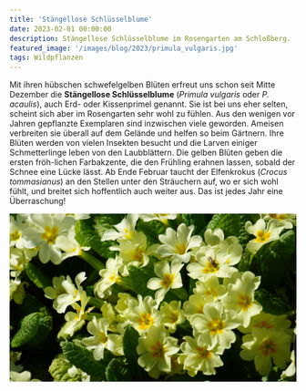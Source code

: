 ```yaml
---
title: 'Stängellose Schlüsselblume'
date: 2023-02-01 00:00:00
description: Stängellose Schlüsselblume im Rosengarten am Schloßberg.
featured_image: '/images/blog/2023/primula_vulgaris.jpg'
tags: Wildpflanzen
---
```

Mit ihren hübschen schwefelgelben Blüten erfreut uns schon seit Mitte Dezember die **Stängellose Schlüsselblume** (*Primula vulgaris* oder *P. acaulis*), auch Erd- oder Kissenprimel genannt. 
Sie ist bei uns eher selten, scheint sich aber im Rosengarten sehr wohl zu fühlen. 
Aus den wenigen vor Jahren gepflanzte Exemplaren sind inzwischen viele geworden. 
Ameisen verbreiten sie überall auf dem Gelände und helfen so beim Gärtnern. Ihre Blüten werden von vielen Insekten besucht und die Larven einiger Schmetterlinge leben von den Laubblättern. 
Die gelben Blüten geben die ersten fröh-lichen Farbakzente, die den Frühling erahnen lassen, sobald der Schnee eine Lücke lässt. Ab Ende Februar taucht der Elfenkrokus (*Crocus tommasianus*) an den Stellen unter den Sträuchern auf, wo er sich wohl fühlt, und breitet sich hoffentlich auch weiter aus. Das ist jedes Jahr eine Überraschung!

![](/images/blog/2023/primula_vulgaris.jpg)
